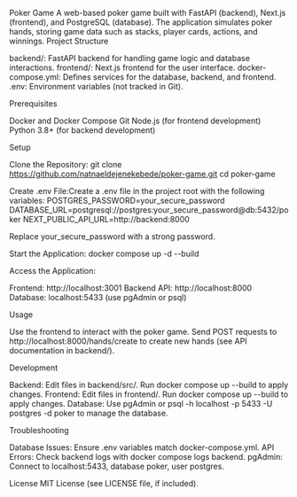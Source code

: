 Poker Game
A web-based poker game built with FastAPI (backend), Next.js (frontend), and PostgreSQL (database). The application simulates poker hands, storing game data such as stacks, player cards, actions, and winnings.
Project Structure

backend/: FastAPI backend for handling game logic and database interactions.
frontend/: Next.js frontend for the user interface.
docker-compose.yml: Defines services for the database, backend, and frontend.
.env: Environment variables (not tracked in Git).

Prerequisites

Docker and Docker Compose
Git
Node.js (for frontend development)
Python 3.8+ (for backend development)

Setup

Clone the Repository:
git clone https://github.com/natnaeldejenekebede/poker-game.git
cd poker-game


Create .env File:Create a .env file in the project root with the following variables:
POSTGRES_PASSWORD=your_secure_password
DATABASE_URL=postgresql://postgres:your_secure_password@db:5432/poker
NEXT_PUBLIC_API_URL=http://backend:8000

Replace your_secure_password with a strong password.

Start the Application:
docker compose up -d --build


Access the Application:

Frontend: http://localhost:3001
Backend API: http://localhost:8000
Database: localhost:5433 (use pgAdmin or psql)



Usage

Use the frontend to interact with the poker game.
Send POST requests to http://localhost:8000/hands/create to create new hands (see API documentation in backend/).

Development

Backend: Edit files in backend/src/. Run docker compose up --build to apply changes.
Frontend: Edit files in frontend/. Run docker compose up --build to apply changes.
Database: Use pgAdmin or psql -h localhost -p 5433 -U postgres -d poker to manage the database.

Troubleshooting

Database Issues: Ensure .env variables match docker-compose.yml.
API Errors: Check backend logs with docker compose logs backend.
pgAdmin: Connect to localhost:5433, database poker, user postgres.

License
MIT License (see LICENSE file, if included).
